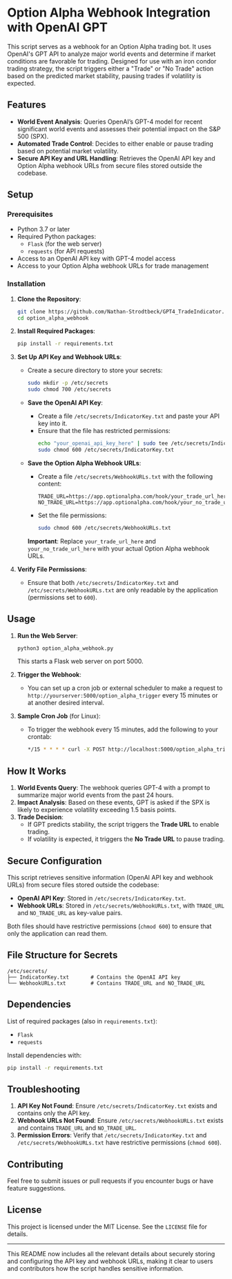 # Option Alpha Webhook Integration with OpenAI GPT

This script serves as a webhook for an Option Alpha trading bot. It uses OpenAI's GPT API to analyze major world events and determine if market conditions are favorable for trading. Designed for use with an iron condor trading strategy, the script triggers either a "Trade" or "No Trade" action based on the predicted market stability, pausing trades if volatility is expected.

## Features

- **World Event Analysis**: Queries OpenAI’s GPT-4 model for recent significant world events and assesses their potential impact on the S&P 500 (SPX).
- **Automated Trade Control**: Decides to either enable or pause trading based on potential market volatility.
- **Secure API Key and URL Handling**: Retrieves the OpenAI API key and Option Alpha webhook URLs from secure files stored outside the codebase.

## Setup

### Prerequisites

- Python 3.7 or later
- Required Python packages:
  - `Flask` (for the web server)
  - `requests` (for API requests)
- Access to an OpenAI API key with GPT-4 model access
- Access to your Option Alpha webhook URLs for trade management

### Installation

1. **Clone the Repository**:
   ```bash
   git clone https://github.com/Nathan-Strodtbeck/GPT4_TradeIndicator.git
   cd option_alpha_webhook
   ```

2. **Install Required Packages**:
   ```bash
   pip install -r requirements.txt
   ```

3. **Set Up API Key and Webhook URLs**:
   - Create a secure directory to store your secrets:
     ```bash
     sudo mkdir -p /etc/secrets
     sudo chmod 700 /etc/secrets
     ```

   - **Save the OpenAI API Key**:
     - Create a file `/etc/secrets/IndicatorKey.txt` and paste your API key into it.
     - Ensure that the file has restricted permissions:
       ```bash
       echo "your_openai_api_key_here" | sudo tee /etc/secrets/IndicatorKey.txt > /dev/null
       sudo chmod 600 /etc/secrets/IndicatorKey.txt
       ```

   - **Save the Option Alpha Webhook URLs**:
     - Create a file `/etc/secrets/WebhookURLs.txt` with the following content:
       ```plaintext
       TRADE_URL=https://app.optionalpha.com/hook/your_trade_url_here
       NO_TRADE_URL=https://app.optionalpha.com/hook/your_no_trade_url_here
       ```
     - Set the file permissions:
       ```bash
       sudo chmod 600 /etc/secrets/WebhookURLs.txt
       ```

     **Important**: Replace `your_trade_url_here` and `your_no_trade_url_here` with your actual Option Alpha webhook URLs.

4. **Verify File Permissions**:
   - Ensure that both `/etc/secrets/IndicatorKey.txt` and `/etc/secrets/WebhookURLs.txt` are only readable by the application (permissions set to `600`).

## Usage

1. **Run the Web Server**:
   ```bash
   python3 option_alpha_webhook.py
   ```
   This starts a Flask web server on port 5000.

2. **Trigger the Webhook**:
   - You can set up a cron job or external scheduler to make a request to `http://yourserver:5000/option_alpha_trigger` every 15 minutes or at another desired interval.

3. **Sample Cron Job** (for Linux):
   - To trigger the webhook every 15 minutes, add the following to your crontab:
     ```bash
     */15 * * * * curl -X POST http://localhost:5000/option_alpha_trigger
     ```

## How It Works

1. **World Events Query**: The webhook queries GPT-4 with a prompt to summarize major world events from the past 24 hours.
2. **Impact Analysis**: Based on these events, GPT is asked if the SPX is likely to experience volatility exceeding 1.5 basis points.
3. **Trade Decision**:
   - If GPT predicts stability, the script triggers the **Trade URL** to enable trading.
   - If volatility is expected, it triggers the **No Trade URL** to pause trading.

## Secure Configuration

This script retrieves sensitive information (OpenAI API key and webhook URLs) from secure files stored outside the codebase:

- **OpenAI API Key**: Stored in `/etc/secrets/IndicatorKey.txt`.
- **Webhook URLs**: Stored in `/etc/secrets/WebhookURLs.txt`, with `TRADE_URL` and `NO_TRADE_URL` as key-value pairs.

Both files should have restrictive permissions (`chmod 600`) to ensure that only the application can read them.

## File Structure for Secrets

```
/etc/secrets/
├── IndicatorKey.txt       # Contains the OpenAI API key
└── WebhookURLs.txt        # Contains TRADE_URL and NO_TRADE_URL
```

## Dependencies

List of required packages (also in `requirements.txt`):
- `Flask`
- `requests`

Install dependencies with:
```bash
pip install -r requirements.txt
```

## Troubleshooting

1. **API Key Not Found**: Ensure `/etc/secrets/IndicatorKey.txt` exists and contains only the API key.
2. **Webhook URLs Not Found**: Ensure `/etc/secrets/WebhookURLs.txt` exists and contains `TRADE_URL` and `NO_TRADE_URL`.
3. **Permission Errors**: Verify that `/etc/secrets/IndicatorKey.txt` and `/etc/secrets/WebhookURLs.txt` have restrictive permissions (`chmod 600`).

## Contributing

Feel free to submit issues or pull requests if you encounter bugs or have feature suggestions.

## License

This project is licensed under the MIT License. See the `LICENSE` file for details.

--- 

This README now includes all the relevant details about securely storing and configuring the API key and webhook URLs, making it clear to users and contributors how the script handles sensitive information.
